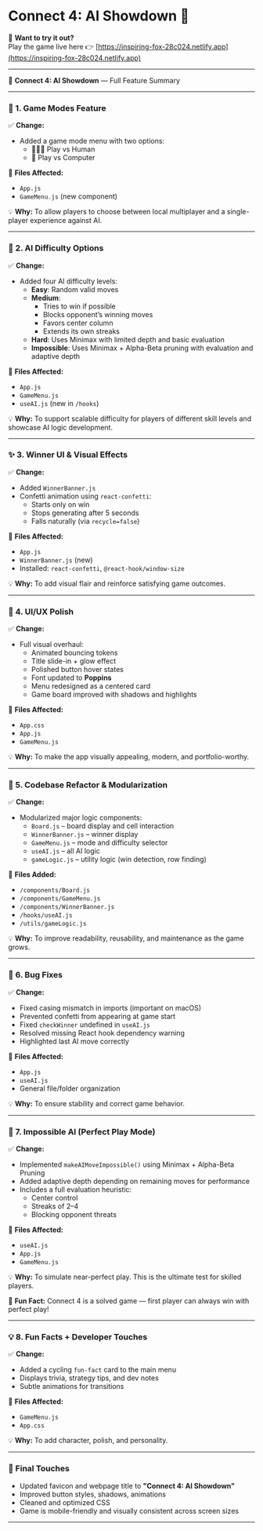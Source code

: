 # Connect 4: AI Showdown 🎯

🚀 **Want to try it out?**  
Play the game live here 👉 [https://inspiring-fox-28c024.netlify.app](https://inspiring-fox-28c024.netlify.app)

---

🧠 **Connect 4: AI Showdown** — Full Feature Summary

---

### 🧠 1. Game Modes Feature
✅ **Change:**
- Added a game mode menu with two options:
  - 🧑‍🤝‍🧑 Play vs Human
  - 🤖 Play vs Computer

📌 **Files Affected:**
- `App.js`
- `GameMenu.js` (new component)

💡 **Why:**
To allow players to choose between local multiplayer and a single-player experience against AI.

---

### 🤖 2. AI Difficulty Options
✅ **Change:**
- Added four AI difficulty levels:
  - **Easy**: Random valid moves
  - **Medium**:
    - Tries to win if possible
    - Blocks opponent’s winning moves
    - Favors center column
    - Extends its own streaks
  - **Hard**: Uses Minimax with limited depth and basic evaluation
  - **Impossible**: Uses Minimax + Alpha-Beta pruning with evaluation and adaptive depth

📌 **Files Affected:**
- `App.js`
- `GameMenu.js`
- `useAI.js` (new in `/hooks`)

💡 **Why:**
To support scalable difficulty for players of different skill levels and showcase AI logic development.

---

### ✨ 3. Winner UI & Visual Effects
✅ **Change:**
- Added `WinnerBanner.js`
- Confetti animation using `react-confetti`:
  - Starts only on win
  - Stops generating after 5 seconds
  - Falls naturally (via `recycle=false`)

📌 **Files Affected:**
- `App.js`
- `WinnerBanner.js` (new)
- Installed: `react-confetti`, `@react-hook/window-size`

💡 **Why:**
To add visual flair and reinforce satisfying game outcomes.

---

### 🎨 4. UI/UX Polish
✅ **Change:**
- Full visual overhaul:
  - Animated bouncing tokens
  - Title slide-in + glow effect
  - Polished button hover states
  - Font updated to **Poppins**
  - Menu redesigned as a centered card
  - Game board improved with shadows and highlights

📌 **Files Affected:**
- `App.css`
- `App.js`
- `GameMenu.js`

💡 **Why:**
To make the app visually appealing, modern, and portfolio-worthy.

---

### 🧼 5. Codebase Refactor & Modularization
✅ **Change:**
- Modularized major logic components:
  - `Board.js` – board display and cell interaction
  - `WinnerBanner.js` – winner display
  - `GameMenu.js` – mode and difficulty selector
  - `useAI.js` – all AI logic
  - `gameLogic.js` – utility logic (win detection, row finding)

📌 **Files Added:**
- `/components/Board.js`
- `/components/GameMenu.js`
- `/components/WinnerBanner.js`
- `/hooks/useAI.js`
- `/utils/gameLogic.js`

💡 **Why:**
To improve readability, reusability, and maintenance as the game grows.

---

### 🧩 6. Bug Fixes
✅ **Change:**
- Fixed casing mismatch in imports (important on macOS)
- Prevented confetti from appearing at game start
- Fixed `checkWinner` undefined in `useAI.js`
- Resolved missing React hook dependency warning
- Highlighted last AI move correctly

📌 **Files Affected:**
- `App.js`
- `useAI.js`
- General file/folder organization

💡 **Why:**
To ensure stability and correct game behavior.

---

### 🚀 7. Impossible AI (Perfect Play Mode)
✅ **Change:**
- Implemented `makeAIMoveImpossible()` using Minimax + Alpha-Beta Pruning
- Added adaptive depth depending on remaining moves for performance
- Includes a full evaluation heuristic:
  - Center control
  - Streaks of 2–4
  - Blocking opponent threats

📌 **Files Affected:**
- `useAI.js`
- `App.js`
- `GameMenu.js`

💡 **Why:**
To simulate near-perfect play. This is the ultimate test for skilled players.

🔐 **Fun Fact:** Connect 4 is a solved game — first player can always win with perfect play!

---

### 💡 8. Fun Facts + Developer Touches
✅ **Change:**
- Added a cycling `fun-fact` card to the main menu
- Displays trivia, strategy tips, and dev notes
- Subtle animations for transitions

📌 **Files Affected:**
- `GameMenu.js`
- `App.css`

💡 **Why:**
To add character, polish, and personality.

---

### 🌟 Final Touches
- Updated favicon and webpage title to **"Connect 4: AI Showdown"**
- Improved button styles, shadows, animations
- Cleaned and optimized CSS
- Game is mobile-friendly and visually consistent across screen sizes

---

